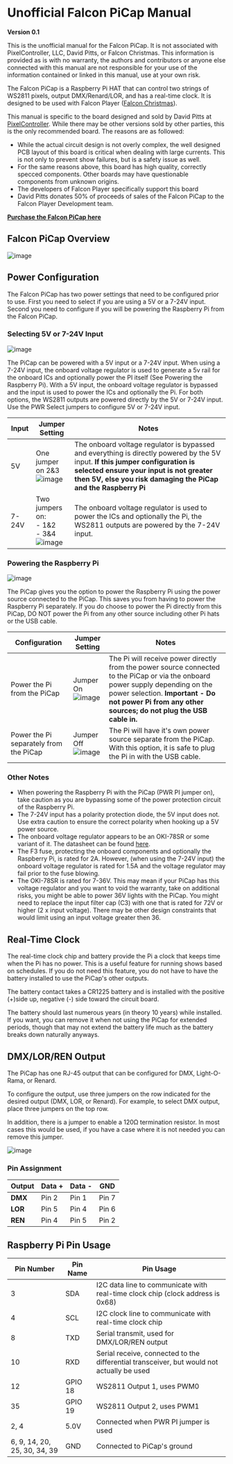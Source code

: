 # Unofficial Falcon PiCap Manual
**Version 0.1**

This is the unofficial manual for the Falcon PiCap.  It is not associated with PixelController, LLC, David Pitts, or Falcon Christmas.  This information is provided as is with no warranty, the authors and contributors or anyone else connected with this manual are not responsible for your use of the information contained or linked in this manual, use at your own risk.

The Falcon PiCap is a Raspberry Pi HAT that can control two strings of WS2811 pixels, output DMX/Renard/LOR, and has a real-time clock.  It is designed to be used with Falcon Player ([Falcon Christmas](https://falconchristmas.com/)).

This manual is specific to the board designed and sold by David Pitts at [PixelController](https://www.pixelcontroller.com).  While there may be other versions sold by other parties, this is the only recommended board.  The reasons are as followed:
* While the actual circuit design is not overly complex, the well designed PCB layout of this board is critical when dealing with large currents.  This is not only to prevent show failures, but is a safety issue as well.
* For the same reasons above, this board has high quality, correctly specced components.  Other boards may have questionable components from unknown origins.
* The developers of Falcon Player specifically support this board
* David Pitts donates 50% of proceeds of sales of the Falcon PiCap to the Falcon Player Development team.

**[Purchase the Falcon PiCap here](https://www.pixelcontroller.com/store/index.php?id_product=47&controller=product)**

## Falcon PiCap Overview
![image](images/Falcon_PiHat_Overview.png?raw=true)

## Power Configuration
The Falcon PiCap has two power settings that need to be configured prior to use.  First you need to select if you are using a 5V or a 7-24V input.  Second you need to configure if you will be powering the Raspberry Pi from the Falcon PiCap.


### Selecting 5V or 7-24V Input
![image](images/PWR_Select.png?raw=true)

The PiCap can be powered with a 5V input or a 7-24V input.  When using a 7-24V input, the onboard voltage regulator is used to generate a 5v rail for the onboard ICs and optionally power the PI itself (See Powering the Raspberry Pi).  With a 5V input, the onboard voltage regulator is bypassed and the input is used to power the ICs and optionally the Pi.  For both options, the WS2811 outputs are powered directly by the 5V or 7-24V input.  Use the PWR Select jumpers to configure 5V or 7-24V input.

| Input | Jumper Setting | Notes |
| ----- | -------------- | ----- |
| 5V | One jumper on 2&3 <br> ![image](images/5V_PWR.png?raw=true) | The onboard voltage regulator is bypassed and everything is directly powered by the 5V input.  **If this jumper configuration is selected ensure your input is not greater then 5V, else you risk damaging the PiCap and the Raspberry Pi** |
| 7-24V | Two jumpers on: <br>- 1&2 <br>- 3&4 <br> ![image](images/7-24V_PWR.png?raw=true) | The onboard voltage regulator is used to power the ICs and optionally the Pi, the WS2811 outputs are powered by the 7-24V input.|

### Powering the Raspberry Pi
![image](images/PWR_PI.png?raw=true)

The PiCap gives you the option to power the Raspberry Pi using the power source connected to the PiCap.  This saves you from having to power the Raspberry Pi separately.  If you do choose to power the Pi directly from this PiCap, DO NOT power the Pi from any other source including other Pi hats or the USB cable.

| Configuration | Jumper Setting | Notes |
| ------------- | -------------- | ----- |
| Power the Pi from the PiCap| Jumper On <br> ![image](images/PWR_PI-Jumper.png?raw=true) | The Pi will receive power directly from the power source connected to the PiCap or via the onboard power supply depending on the power selection.  **Important - Do not power Pi from any other sources; do not plug the USB cable in.**|
| Power the Pi separately from the PiCap | Jumper Off <br> ![image](images/PWR_PI-No-Jumper.png?raw=true) | The Pi will have it's own power source separate from the PiCap.  With this option, it is safe to plug the Pi in with the USB cable.|

### Other Notes
* When powering the Raspberry Pi with the PiCap (PWR PI jumper on), take caution as you are bypassing some of the power protection circuit of the Raspberry Pi.
* The 7-24V input has a polarity protection diode, the 5V input does not.  Use extra caution to ensure the correct polarity when hooking up a 5V power source.
* The onboard voltage regulator appears to be an OKI-78SR or some variant of it.  The datasheet can be found [here](https://power.murata.com/pub/data/power/oki-78sr.pdf).
* The F3 fuse, protecting the onboard components and optionally the Raspberry Pi, is rated for 2A.  However, (when using the 7-24V input) the onboard voltage regulator is rated for 1.5A and the voltage regulator may fail prior to the fuse blowing.
* The OKI-78SR is rated for 7-36V.  This may mean if your PiCap has this voltage regulator and you want to void the warranty, take on additional risks, you might be able to power 36V lights with the PiCap.  You might need to replace the input filter cap (C3) with one that is rated for 72V or higher (2 x input voltage).  There may be other design constraints that would limit using an input voltage greater then 36.

## Real-Time Clock
The real-time clock chip and battery provide the Pi a clock that keeps time when the Pi has no power.  This is a useful feature for running shows based on schedules.  If you do not need this feature, you do not have to have the battery installed to use the PiCap's other outputs.

The battery contact takes a CR1225 battery and is installed with the positive (+)side up, negative (-) side toward the circuit board. 

The battery should last numerous years (in theory 10 years) while installed.  If you want, you can remove it when not using the PiCap for extended periods, though that may not extend the battery life much as the battery breaks down naturally anyways.

## DMX/LOR/REN Output
The PiCap has one RJ-45 output that can be configured for DMX, Light-O-Rama, or Renard.

To configure the output, use three jumpers on the row indicated for the desired output (DMX, LOR, or Renard).  For example, to select DMX output, place three jumpers on the top row.


In addition, there is a jumper to enable a 120Ω termination resistor.  In most cases this would be used, if you have a case where it is not needed you can remove this jumper.

![image](images/DMX_Selected.png?raw=true)

### Pin Assignment
| Output | Data + | Data - | GND |
| ------ | ------ | ------ | --- |
| **DMX** | Pin 2 | Pin 1 | Pin 7 |
| **LOR** | Pin 5 | Pin 4 | Pin 6 |
| **REN** | Pin 4 | Pin 5 | Pin 2|

## Raspberry Pi Pin Usage

| Pin Number | Pin Name | Pin Usage |
| ---------- | -------- | --------- |
| 3 | SDA | I2C data line to communicate with real-time clock chip (clock address is 0x68) |
| 4 | SCL | I2C clock line to communicate with real-time clock chip |
| 8 | TXD | Serial transmit, used for DMX/LOR/REN output |
| 10 | RXD | Serial receive, connected to the differential transceiver, but would not actually be used |
| 12 | GPIO 18 | WS2811 Output 1, uses PWM0 |
| 35 | GPIO 19 | WS2811 Output 2, uses PWM1 |
| 2, 4 | 5.0V | Connected when PWR PI jumper is used |
|6, 9, 14, 20, 25, 30, 34, 39 | GND | Connected to PiCap's ground |

